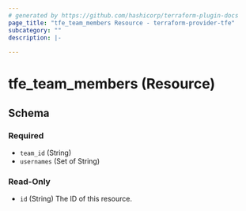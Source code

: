 ```yaml
---
# generated by https://github.com/hashicorp/terraform-plugin-docs
page_title: "tfe_team_members Resource - terraform-provider-tfe"
subcategory: ""
description: |-
  
---
```


# tfe_team_members (Resource)





<!-- schema generated by tfplugindocs -->
## Schema

### Required

- `team_id` (String)
- `usernames` (Set of String)

### Read-Only

- `id` (String) The ID of this resource.


